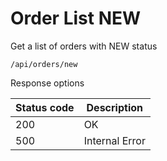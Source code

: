 Order List NEW
===================

Get a list of orders with NEW status

```shell title="Method <span class='color-method'>GET</span>"
/api/orders/new
```

Response options

| Status code                          | Description    |
|--------------------------------------|----------------|
| <span class='color-200'>200</span>   | OK             |
| <span class='color-error'>500</span> | Internal Error |